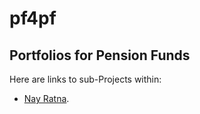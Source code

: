 # pf4pf
## Portfolios for Pension Funds
Here are links to sub-Projects within:
- [Nay Ratna](nayRatna/nayRatna.md).
